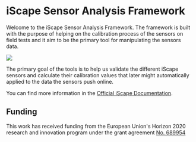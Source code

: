 iScape Sensor Analysis Framework
=======

Welcome to the iScape Sensor Analysis Framework. The framework is built with the purpose of helping on the calibration process of the sensors on field tests and it aim to be the primary tool for manipulating the sensors data.

![](https://i.imgur.com/CvUuWpL.gif)

The primary goal of the tools is to help us validate the different iScape sensors and calculate their calibration values that later might automatically applied to the data the sensors push online.

You can find more information in the [Official iScape Documentation](https://docs.iscape.smartcitizen.me/Sensor%20Analysis%20Framework).

## Funding

This work has received funding from the European Union's Horizon 2020 research and innovation program under the grant agreement [No. 689954](https://cordis.europa.eu/project/rcn/202639_en.html)
